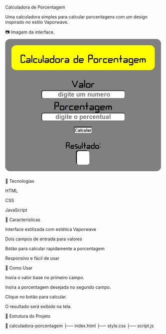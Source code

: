 Calculadora de Porcentagem

Uma calculadora simples para calcular porcentagens com um design inspirado no estilo Vaporwave.

📷 Imagem da interface. 
![alt text](image.png)

🚀 Tecnologias

HTML

CSS

JavaScript

🎨 Características

Interface estilizada com estética Vaporwave

Dois campos de entrada para valores

Botão para calcular rapidamente a porcentagem

Responsivo e fácil de usar

📌 Como Usar

Insira o valor base no primeiro campo.

Insira a porcentagem desejada no segundo campo.

Clique no botão para calcular.

O resultado será exibido na tela.

📂 Estrutura do Projeto

📁 calculadora-porcentagem
 ├── index.html
 ├── style.css
 ├── script.js


